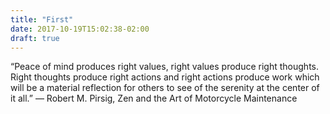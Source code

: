 ```yaml
---
title: "First"
date: 2017-10-19T15:02:38-02:00
draft: true
---
```


“Peace of mind produces right values, right values produce right thoughts. Right thoughts produce right actions and right actions produce work which will be a material reflection for others to see of the serenity at the center of it all.”
― Robert M. Pirsig, Zen and the Art of Motorcycle Maintenance
